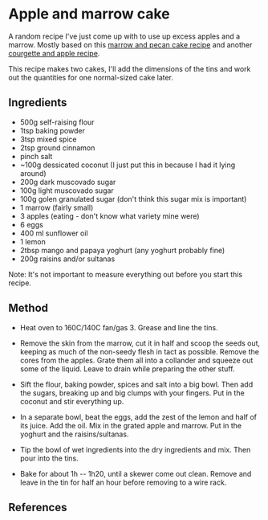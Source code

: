 # Apple and marrow cake

A random recipe I've just come up with to use up excess apples and a
marrow. Mostly based on this [marrow and pecan cake recipe][1] and another
[courgette and apple recipe][2].

This recipe makes two cakes, I'll add the dimensions of the tins and work out
the quantities for one normal-sized cake later.

## Ingredients

* 500g self-raising flour
* 1tsp baking powder
* 3tsp mixed spice
* 2tsp ground cinnamon
* pinch salt
* ~100g dessicated coconut (I just put this in because I had it lying around)
* 200g dark muscovado sugar
* 100g light muscovado sugar
* 100g golen granulated sugar (don't think this sugar mix is important)
* 1 marrow (fairly small)
* 3 apples (eating - don't know what variety mine were)
* 6 eggs
* 400 ml sunflower oil
* 1 lemon
* 2tbsp mango and papaya yoghurt (any yoghurt probably fine)
* 200g raisins and/or sultanas

Note: It's not important to measure everything out before you start this recipe.

## Method

* Heat oven to 160C/140C fan/gas 3. Grease and line the tins.

* Remove the skin from the marrow, cut it in half and scoop the seeds out,
  keeping as much of the non-seedy flesh in tact as possible. Remove the cores
  from the apples. Grate them all into a collander and squeeze out some of the
  liquid. Leave to drain while preparing the other stuff.

* Sift the flour, baking powder, spices and salt into a big bowl. Then add the
  sugars, breaking up and big clumps with your fingers. Put in the coconut and
  stir everything up.

* In a separate bowl, beat the eggs, add the zest of the lemon and half of its
  juice. Add the oil. Mix in the grated apple and marrow. Put in the yoghurt and
  the raisins/sultanas.

* Tip the bowl of wet ingredients into the dry ingredients and mix. Then pour
  into the tins.

* Bake for about 1h -- 1h20, until a skewer come out clean. Remove and leave in
  the tin for half an hour before removing to a wire rack.

## References

[1]: http://www.bbcgoodfood.com/recipes/marrow-pecan-cake-maple-icing "Marrow & pecan cake with maple icing"

[2]: http://www.theguardian.com/lifeandstyle/2009/aug/16/nigel-slater-courgette "Nigel Slater's courgette cake"
